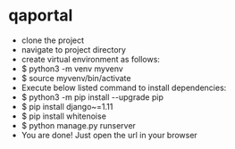 # qaportal

- clone the project
- navigate to project directory
- create virtual environment as follows:
- $ python3 -m venv myvenv
- $ source myvenv/bin/activate
- Execute below listed command to install dependencies:
- $ python3 -m pip install --upgrade pip
- $ pip install django~=1.11
- $ pip install whitenoise
- $ python manage.py runserver
- You are done! Just open the url in your browser 
